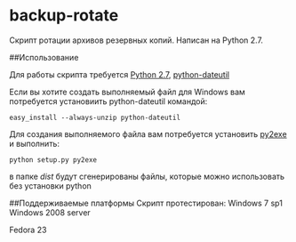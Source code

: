 # backup-rotate

Скрипт ротации архивов резервных копий. Написан на Python 2.7.

##Использование

Для работы скрипта требуется [Python 2.7](http://python.org), [python-dateutil](https://pypi.python.org/pypi/python-dateutil)

Если вы хотите создать выполняемый файл для Windows вам потребуется установиить python-dateutil командой:

```
easy_install --always-unzip python-dateutil
```

Для создания выполняемого файла вам потребуется установить [py2exe](http://www.py2exe.org/) и выполнить:

```
python setup.py py2exe
```
в папке *dist* будут сгенерированы файлы, которые можно использовать без установки python

##Поддерживаемые платформы
Скрипт протестирован:
Windows 7 sp1
Windows 2008 server

Fedora 23
